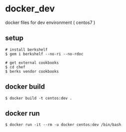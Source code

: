 # docker_dev
docker files for dev environment ( centos7 )

## setup

```
# install berkshelf
$ gem i berkshelf --no-ri --no-rdoc

# get external cookbooks
$ cd chef
$ berks vendor cookbooks
```

## docker build

```
$ docker build -t centos:dev .
```

## docker run

```
$ docker run -it --rm -u docker centos:dev /bin/bash
```
